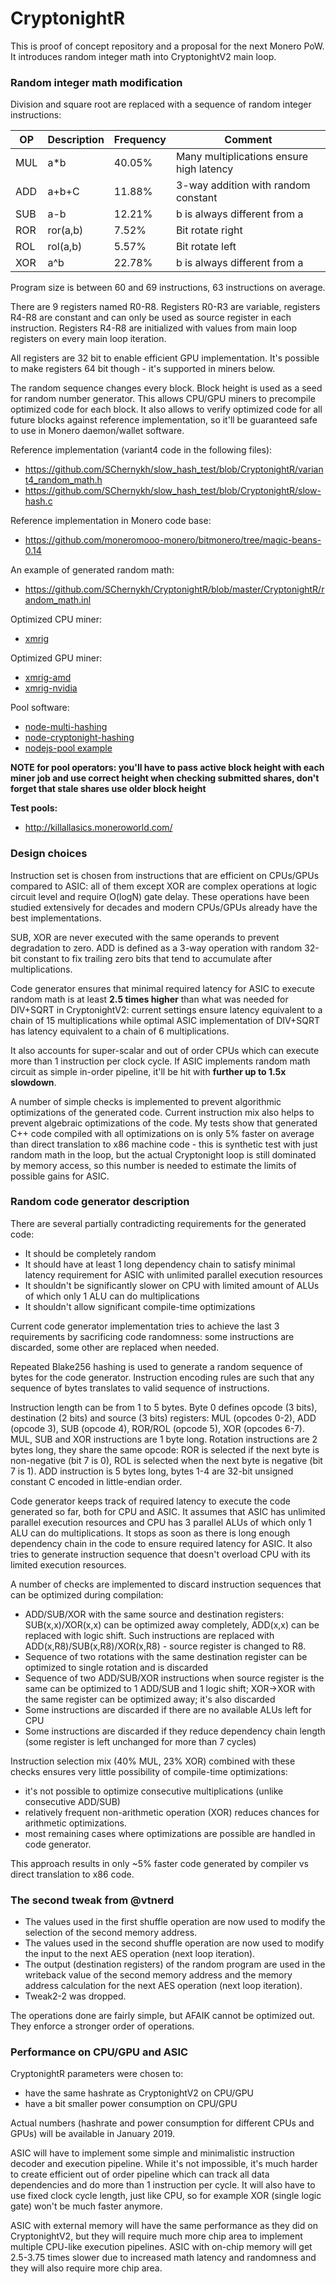 # CryptonightR 

This is proof of concept repository and a proposal for the next Monero PoW. It introduces random integer math into CryptonightV2 main loop.

### Random integer math modification

Division and square root are replaced with a sequence of random integer instructions:

OP|Description|Frequency|Comment
--|-----------|---------|-------
MUL|a\*b|40.05%|Many multiplications ensure high latency
ADD|a+b+C|11.88%|3-way addition with random constant
SUB|a-b|12.21%|b is always different from a
ROR|ror(a,b)|7.52%|Bit rotate right
ROL|rol(a,b)|5.57%|Bit rotate left
XOR|a^b|22.78%|b is always different from a

Program size is between 60 and 69 instructions, 63 instructions on average.

There are 9 registers named R0-R8. Registers R0-R3 are variable, registers R4-R8 are constant and can only be used as source register in each instruction. Registers R4-R8 are initialized with values from main loop registers on every main loop iteration.

All registers are 32 bit to enable efficient GPU implementation. It's possible to make registers 64 bit though - it's supported in miners below.

The random sequence changes every block. Block height is used as a seed for random number generator. This allows CPU/GPU miners to precompile optimized code for each block. It also allows to verify optimized code for all future blocks against reference implementation, so it'll be guaranteed safe to use in Monero daemon/wallet software.

Reference implementation (variant4 code in the following files):
- https://github.com/SChernykh/slow_hash_test/blob/CryptonightR/variant4_random_math.h
- https://github.com/SChernykh/slow_hash_test/blob/CryptonightR/slow-hash.c

Reference implementation in Monero code base:
- https://github.com/moneromooo-monero/bitmonero/tree/magic-beans-0.14

An example of generated random math:
- https://github.com/SChernykh/CryptonightR/blob/master/CryptonightR/random_math.inl

Optimized CPU miner:
- [xmrig](https://github.com/SChernykh/xmrig/tree/CryptonightR)

Optimized GPU miner:
- [xmrig-amd](https://github.com/SChernykh/xmrig-amd/tree/CryptonightR)
- [xmrig-nvidia](https://github.com/SChernykh/xmrig-nvidia/tree/CryptonightR)

Pool software:
- [node-multi-hashing](https://github.com/SChernykh/node-multi-hashing)
- [node-cryptonight-hashing](https://github.com/SChernykh/node-cryptonight-hashing/tree/CryptonightR)
- [nodejs-pool example](https://github.com/wowario/nodejs-pool)

**NOTE for pool operators: you'll have to pass active block height with each miner job and use correct height when checking submitted shares, don't forget that stale shares use older block height**

**Test pools:**
- http://killallasics.moneroworld.com/

### Design choices

Instruction set is chosen from instructions that are efficient on CPUs/GPUs compared to ASIC: all of them except XOR are complex operations at logic circuit level and require O(logN) gate delay. These operations have been studied extensively for decades and modern CPUs/GPUs already have the best implementations.

SUB, XOR are never executed with the same operands to prevent degradation to zero. ADD is defined as a 3-way operation with random 32-bit constant to fix trailing zero bits that tend to accumulate after multiplications.

Code generator ensures that minimal required latency for ASIC to execute random math is at least **2.5 times higher** than what was needed for DIV+SQRT in CryptonightV2: current settings ensure latency equivalent to a chain of 15 multiplications while optimal ASIC implementation of DIV+SQRT has latency equivalent to a chain of 6 multiplications.

It also accounts for super-scalar and out of order CPUs which can execute more than 1 instruction per clock cycle. If ASIC implements random math circuit as simple in-order pipeline, it'll be hit with **further up to 1.5x slowdown**.

A number of simple checks is implemented to prevent algorithmic optimizations of the generated code. Current instruction mix also helps to prevent algebraic optimizations of the code. My tests show that generated C++ code compiled with all optimizations on is only 5% faster on average than direct translation to x86 machine code - this is synthetic test with just random math in the loop, but the actual Cryptonight loop is still dominated by memory access, so this number is needed to estimate the limits of possible gains for ASIC.

### Random code generator description

There are several partially contradicting requirements for the generated code:
- It should be completely random
- It should have at least 1 long dependency chain to satisfy minimal latency requirement for ASIC with unlimited parallel execution resources
- It shouldn't be significantly slower on CPU with limited amount of ALUs of which only 1 ALU can do multiplications
- It shouldn't allow significant compile-time optimizations

Current code generator implementation tries to achieve the last 3 requirements by sacrificing code randomness: some instructions are discarded, some other are replaced when needed.

Repeated Blake256 hashing is used to generate a random sequence of bytes for the code generator. Instruction encoding rules are such that any sequence of bytes translates to valid sequence of instructions.

Instruction length can be from 1 to 5 bytes. Byte 0 defines opcode (3 bits), destination (2 bits) and source (3 bits) registers: MUL (opcodes 0-2), ADD (opcode 3), SUB (opcode 4), ROR/ROL (opcode 5), XOR (opcodes 6-7). MUL, SUB and XOR instructions are 1 byte long. Rotation instructions are 2 bytes long, they share the same opcode: ROR is selected if the next byte is non-negative (bit 7 is 0), ROL is selected when the next byte is negative (bit 7 is 1). ADD instruction is 5 bytes long, bytes 1-4 are 32-bit unsigned constant C encoded in little-endian order.

Code generator keeps track of required latency to execute the code generated so far, both for CPU and ASIC. It assumes that ASIC has unlimited parallel execution resources and CPU has 3 parallel ALUs of which only 1 ALU can do multiplications. It stops as soon as there is long enough dependency chain in the code to ensure required latency for ASIC. It also tries to generate instruction sequence that doesn't overload CPU with its limited execution resources.

A number of checks are implemented to discard instruction sequences that can be optimized during compilation:
- ADD/SUB/XOR with the same source and destination registers: SUB(x,x)/XOR(x,x) can be optimized away completely, ADD(x,x) can be replaced with logic shift. Such instructions are replaced with ADD(x,R8)/SUB(x,R8)/XOR(x,R8) - source register is changed to R8.
- Sequence of two rotations with the same destination register can be optimized to single rotation and is discarded
- Sequence of two ADD/SUB/XOR instructions when source register is the same can be optimized to 1 ADD/SUB and 1 logic shift; XOR->XOR with the same register can be optimized away; it's also discarded
- Some instructions are discarded if there are no available ALUs left for CPU
- Some instructions are discarded if they reduce dependency chain length (some register is left unchanged for more than 7 cycles)

Instruction selection mix (40% MUL, 23% XOR) combined with these checks ensures very little possibility of compile-time optimizations:
- it's not possible to optimize consecutive multiplications (unlike consecutive ADD/SUB)
- relatively frequent non-arithmetic operation (XOR) reduces chances for arithmetic optimizations.
- most remaining cases where optimizations are possible are handled in code generator.

This approach results in only ~5% faster code generated by compiler vs direct translation to x86 code.

### The second tweak from @vtnerd

* The values used in the first shuffle operation are now used to modify the selection of the second memory address.
* The values used in the second shuffle operation are now used to modify the input to the next AES operation (next loop iteration).
* The output (destination registers) of the random program are used in the writeback value of the second memory address and the memory address calculation for the next AES operation (next loop iteration).
* Tweak2-2 was dropped.
 
The operations done are fairly simple, but AFAIK cannot be optimized out. They enforce a stronger order of operations.


### Performance on CPU/GPU and ASIC

CryptonightR parameters were chosen to:
- have the same hashrate as CryptonightV2 on CPU/GPU
- have a bit smaller power consumption on CPU/GPU

Actual numbers (hashrate and power consumption for different CPUs and GPUs) will be available in January 2019.

ASIC will have to implement some simple and minimalistic instruction decoder and execution pipeline. While it's not impossible, it's much harder to create efficient out of order pipeline which can track all data dependencies and do more than 1 instruction per cycle. It will also have to use fixed clock cycle length, just like CPU, so for example XOR (single logic gate) won't be much faster anymore.

ASIC with external memory will have the same performance as they did on CryptonightV2, but they will require much more chip area to implement multiple CPU-like execution pipelines.
ASIC with on-chip memory will get 2.5-3.75 times slower due to increased math latency and randomness and they will also require more chip area.


